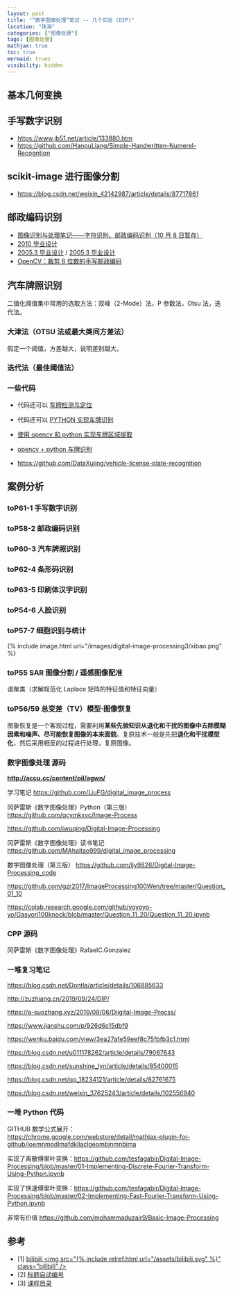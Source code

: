 ```yaml
---
layout: post
title: "“数字图像处理”笔记 -- 几个实验 (DIP)"
location: "珠海"
categories: ["图像处理"]
tags: [图像处理]
mathjax: true
toc: true
mermaid: truez
visibility: hidden
---
```



## 基本几何变换


## 手写数字识别

* <https://www.jb51.net/article/133880.htm>
* <https://github.com/HanpuLiang/Simple-Handwritten-Numerel-Recogntion>


## scikit-image 进行图像分割

* <https://blog.csdn.net/weixin_42142987/article/details/87717861>


## 邮政编码识别

* [图像识别与处理笔记——字符识别、邮政编码识别（10 月 8 日暂存）](https://blog.csdn.net/mao_hui_fei/article/details/78177471)
* [2010 毕业设计](http://www.doc88.com/p-693272517244.html)
* [2005.3 毕业设计](https://wenku.baidu.com/view/c26f1ea5492fb4daa58da0116c175f0e7cd119ea.html) / [2005.3 毕业设计](https://max.book118.com/html/2018/1108/8013115051001132.shtm)
* [OpenCV：裁剪 6 位数的手写邮政编码](https://stackoom.com/question/3xNO6/Opencv-%E8%A3%81%E5%89%AA-%E4%BD%8D%E6%95%B0%E7%9A%84%E6%89%8B%E5%86%99%E9%82%AE%E6%94%BF%E7%BC%96%E7%A0%81)


## 汽车牌照识别

二值化阈值集中常用的选取方法：双峰（2-Mode）法，P 参数法，Otsu 法，迭代法。


### 大津法（OTSU 法或最大类间方差法）

假定一个阈值，方差越大，说明差别越大。


### 迭代法（最佳阈值法）


### 一些代码

* 代码还可以 [车牌检测与定位](https://www.freesion.com/article/5566190803/)

* 代码还可以 [PYTHON 实现车牌识别](https://www.freesion.com/article/9575144324/)

* [使用 opencv 和 python 实现车牌区域提取](https://www.jianshu.com/p/08ddeb0d8878)

* [opencv + python 车牌识别](https://www.cnblogs.com/kekexxr/p/11574589.html)

* <https://github.com/DataXujing/vehicle-license-plate-recognition>


## 案例分析


### toP61-1 手写数字识别


### toP58-2 邮政编码识别


### toP60-3 汽车牌照识别


### toP62-4 条形码识别


### toP63-5 印刷体汉字识别


### toP54-6 人脸识别


### toP57-7 细胞识别与统计

{% include image.html url="/images/digital-image-processing3/xibao.png" %}


### toP55 SAR 图像分割 / 遥感图像配准

谱聚类（求解规范化 Laplace 矩阵的特征值和特征向量）


### toP56/59 总变差（TV）模型·图像恢复

图象恢复是一个客观过程，需要利用**某些先验知识从退化和干扰的图像中去除模糊因素和噪声、尽可能恢复图像的本来面貌**。复原技术一般是先把**退化和干扰模型化**，然后采用相反的过程进行处理，复原图像。


### 数字图像处理 源码

**<http://accu.cc/content/pil/agwn/>**

学习笔记 <https://github.com/LiuFG/digital_image_process>

冈萨雷斯《数字图像处理》Python（第三版） <https://github.com/qcymkxyc/Image-Process>

<https://github.com/iwuqing/Digital-Image-Processing>

冈萨雷斯《数字图像处理》读书笔记 <https://github.com/MAhaitao999/digital_image_processing>

数字图像处理（第三版） <https://github.com/ljy9826/Digital-Image-Processing_code>

<https://github.com/gzr2017/ImageProcessing100Wen/tree/master/Question_01_10>

https://colab.research.google.com/github/yoyoyo-yo/Gasyori100knock/blob/master/Question_11_20/Question_11_20.ipynb


### CPP 源码

冈萨雷斯《数字图像处理》RafaelC.Gonzalez


### 一堆复习笔记

https://blog.csdn.net/Dontla/article/details/106885633

http://zuzhiang.cn/2019/09/24/DIP/

https://a-suozhang.xyz/2019/09/06/Diigital-Image-Procss/

https://www.jianshu.com/p/926d6c15dbf9

https://wenku.baidu.com/view/3ea27a1e59eef8c75fbfb3c1.html

https://blog.csdn.net/u011178262/article/details/79067643

https://blog.csdn.net/sunshine_lyn/article/details/85400015

https://blog.csdn.net/qq_18234121/article/details/82761675

https://blog.csdn.net/weixin_37625243/article/details/102556940


### 一堆 Python 代码

GITHUB 数学公式展开：<https://chrome.google.com/webstore/detail/mathjax-plugin-for-github/ioemnmodlmafdkllaclgeombjnmnbima>

实现了离散傅里叶变换：https://github.com/tesfagabir/Digital-Image-Processing/blob/master/01-Implementing-Discrete-Fourier-Transform-Using-Python.ipynb

实现了快速傅里叶变换：https://github.com/tesfagabir/Digital-Image-Processing/blob/master/02-Implementing-Fast-Fourier-Transform-Using-Python.ipynb

非常有价值 <https://github.com/mohammaduzair9/Basic-Image-Processing>


## 参考

- [1] [bilibili <img src="{% include relref.html url="/assets/bilibili.svg" %}" class="bilibili" />](https://www.bilibili.com/video/BV1tx41147Tx)
- [2] [标题自动编号](https://www.cnblogs.com/36bian/p/7609304.html)
- [3] [课程目录](https://www.cnblogs.com/-wenli/p/11744405.html)

